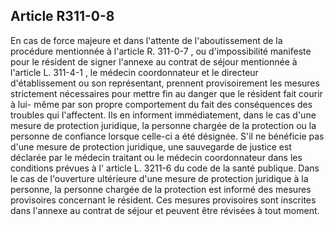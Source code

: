 ## Article R311-0-8

En cas de force majeure et dans l'attente de l'aboutissement de la procédure mentionnée à l'article R.
311-0-7 , ou d'impossibilité manifeste pour le résident de signer l'annexe au contrat de séjour mentionnée à
l'article L. 311-4-1 , le médecin coordonnateur et le directeur d'établissement ou son représentant, prennent
provisoirement les mesures strictement nécessaires pour mettre fin au danger que le résident fait courir à lui-
même par son propre comportement du fait des conséquences des troubles qui l'affectent. Ils en informent
immédiatement, dans le cas d'une mesure de protection juridique, la personne chargée de la protection ou
la personne de confiance lorsque celle-ci a été désignée. S'il ne bénéficie pas d'une mesure de protection
juridique, une sauvegarde de justice est déclarée par le médecin traitant ou le médecin coordonnateur dans
les conditions prévues à l' article L. 3211-6 du code de la santé publique. Dans le cas de l'ouverture ultérieure
d'une mesure de protection juridique à la personne, la personne chargée de la protection est informé des
mesures provisoires concernant le résident. Ces mesures provisoires sont inscrites dans l'annexe au contrat de
séjour et peuvent être révisées à tout moment.

